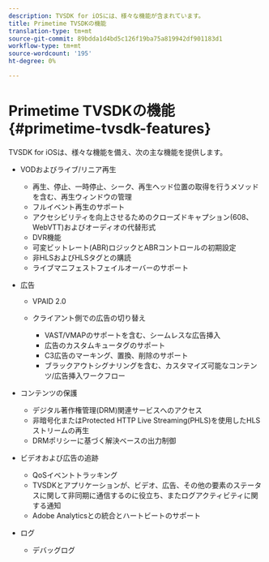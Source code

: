 ```yaml
---
description: TVSDK for iOSには、様々な機能が含まれています。
title: Primetime TVSDKの機能
translation-type: tm+mt
source-git-commit: 89bdda1d4bd5c126f19ba75a819942df901183d1
workflow-type: tm+mt
source-wordcount: '195'
ht-degree: 0%

---
```



# Primetime TVSDKの機能{#primetime-tvsdk-features}

TVSDK for iOSは、様々な機能を備え、次の主な機能を提供します。

* VODおよびライブ/リニア再生

   * 再生、停止、一時停止、シーク、再生ヘッド位置の取得を行うメソッドを含む、再生ウィンドウの管理
   * フルイベント再生のサポート
   * アクセシビリティを向上させるためのクローズドキャプション(608、WebVTT)およびオーディオの代替形式
   * DVR機能
   * 可変ビットレート(ABR)ロジックとABRコントロールの初期設定
   * 非HLSおよびHLSタグとの購読
   * ライブマニフェストフェイルオーバーのサポート

* 広告

   * VPAID 2.0
   * クライアント側での広告の切り替え

      * VAST/VMAPのサポートを含む、シームレスな広告挿入
      * 広告のカスタムキュータグのサポート
      * C3広告のマーキング、置換、削除のサポート
      * ブラックアウトシグナリングを含む、カスタマイズ可能なコンテンツ/広告挿入ワークフロー

* コンテンツの保護

   * デジタル著作権管理(DRM)関連サービスへのアクセス
   * 非暗号化またはProtected HTTP Live Streaming(PHLS)を使用したHLSストリームの再生
   * DRMポリシーに基づく解決ベースの出力制御

* ビデオおよび広告の追跡

   * QoSイベントトラッキング
   * TVSDKとアプリケーションが、ビデオ、広告、その他の要素のステータスに関して非同期に通信するのに役立ち、またログアクティビティに関する通知
   * Adobe Analyticsとの統合とハートビートのサポート

* ログ

   * デバッグログ

